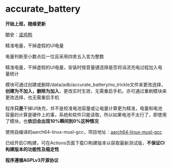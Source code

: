 # accurate_battery

**开始上班，随缘更新**

酷安：[诺鸡鸭](https://www.coolapk.com/u/1145497)

精准电量，干掉虚假的UI电量

电量判断至小数点后一位且采用四舍五入变为整数

精准电量，干掉虚假的UI电量，安装时按音量键选择是否将涓流充电过程加入电量统计

模块可通过创建或删除/data/adb/accurate_battery/no_trickle文件来更改选择，**创建为不加入，删除为加入**，更改实时生效，无需重启手机，亦可通过重刷模块来更改选择，也无需重启手机

程序**只是**干掉UI快充，并不是校准电池容量或让电量计算更为精准，电量和电池容量的计算是硬件上的事，系统和软件只能读取，所以如果电池不太行了，即使用了模块，也**依旧会出现10%瞬间到0%这种情况**

使用自编译的aarch64-linux-musl-gcc，项目地址：[aarch64-linux-musl-gcc](https://github.com/chase535/aarch64-linux-musl-gcc)

已经开启CI构建，可在Actions页面下载CI构建版本以获取最新测试版，**不保证CI构建版本的功能性及稳定性**

**程序遵循AGPLv3开源协议**
